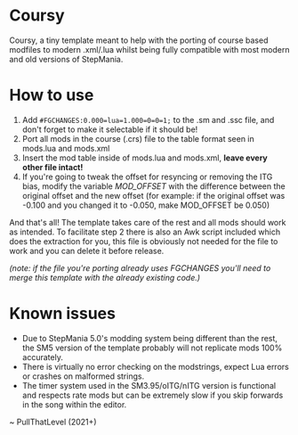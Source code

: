 # Coursy
Coursy, a tiny template meant to help with the porting of course based modfiles to modern .xml/.lua whilst being fully compatible with most modern and old versions of StepMania.

# How to use
1. Add `#FGCHANGES:0.000=lua=1.000=0=0=1;` to the .sm and .ssc file, and don't forget to make it selectable if it should be!
2. Port all mods in the course (.crs) file to the table format seen in mods.lua and mods.xml
3. Insert the mod table inside of mods.lua and mods.xml, **leave every other file intact!**
4. If you're going to tweak the offset for resyncing or removing the ITG bias, modify the variable *MOD_OFFSET* with the difference between the original offset and the new offset (for example: if the original offset was -0.100 and you changed it to -0.050, make MOD_OFFSET be 0.050)

And that's all! The template takes care of the rest and all mods should work as intended. To facilitate step 2 there is also an Awk script included which does the extraction for you, this file is obviously not needed for the file to work and you can delete it before release.

*(note: if the file you're porting already uses FGCHANGES you'll need to merge this template with the already existing code.)*

# Known issues
* Due to StepMania 5.0's modding system being different than the rest, the SM5 version of the template probably will not replicate mods 100% accurately.
* There is virtually no error checking on the modstrings, expect Lua errors or crashes on malformed strings.
* The timer system used in the SM3.95/oITG/nITG version is functional and respects rate mods but can be extremely slow if you skip forwards in the song within the editor.

~ PullThatLevel (2021+)
